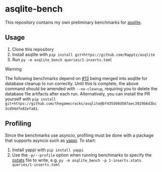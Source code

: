 # asqlite-bench

This repository contains my own preliminary benchmarks for [asqlite].

## Usage

1. Clone this repository
2. Install asqlite with `pip install git+https://github.com/Rapptz/asqlite`
3. Run `py -m asqlite_bench queries/1-inserts.toml`

> [!WARNING]
>
> The following benchmarks depend on [#13](https://github.com/Rapptz/asqlite/pull/13)
> being merged into asqlite for database cleanup to run correctly.
> Until this is complete, the above command should be amended with `--no-cleanup`,
> requiring you to delete the database file artifacts after each run.
> Alternatively, you can install the PR yourself with
> `pip install git+https://github.com/thegamecracks/asqlite@bf435508d507aec3929b6d3bc3cd94dfe82efa81`.

## Profiling

Since the benchmarks use asyncio, profiling must be done with a package
that supports asyncio such as [yappi]. To start:

1. Install yappi with `pip install yappi`
2. Use the `-p/--profile` option when running benchmarks to specify the [pstats] file
   to write, e.g. `py -m asqlite_bench -p 1-inserts.stats queries/1-inserts.toml`

[asqlite]: https://github.com/Rapptz/asqlite
[yappi]: https://github.com/sumerc/yappi
[pstats]: https://docs.python.org/3/library/profile.html#pstats.Stats
